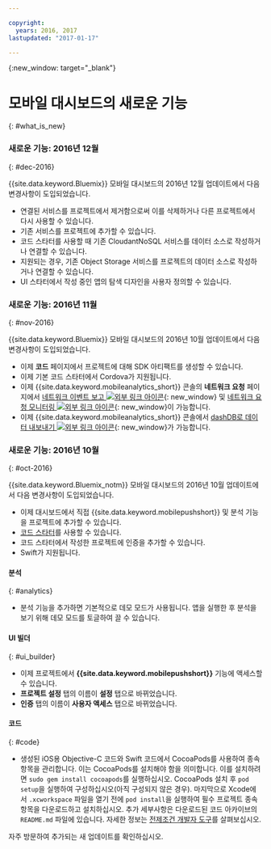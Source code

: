 ```yaml
---

copyright:
  years: 2016, 2017
lastupdated: "2017-01-17"

---
```

{:new_window: target="_blank"}

# 모바일 대시보드의 새로운 기능
{: #what_is_new}

### 새로운 기능: 2016년 12월
{: #dec-2016}

{{site.data.keyword.Bluemix}} 모바일 대시보드의 2016년 12월 업데이트에서 다음 변경사항이 도입되었습니다. 

   * 연결된 서비스를 프로젝트에서 제거함으로써 이를 삭제하거나 다른 프로젝트에서 다시 사용할 수 있습니다.  
   * 기존 서비스를 프로젝트에 추가할 수 있습니다. 
   * 코드 스타터를 사용할 때 기존 CloudantNoSQL 서비스를 데이터 소스로 작성하거나 연결할 수 있습니다. 
   * 지원되는 경우, 기존 Object Storage 서비스를 프로젝트의 데이터 소스로 작성하거나 연결할 수 있습니다. 
   * UI 스타터에서 작성 중인 앱의 탐색 디자인을 사용자 정의할 수 있습니다.  
   

### 새로운 기능: 2016년 11월
{: #nov-2016}

{{site.data.keyword.Bluemix}} 모바일 대시보드의 2016년 10월 업데이트에서 다음 변경사항이 도입되었습니다. 

   * 이제 **코드** 페이지에서 프로젝트에 대해 SDK 아티팩트를 생성할 수 있습니다.
   * 이제 기본 코드 스타터에서 Cordova가 지원됩니다.
   * 이제 {{site.data.keyword.mobileanalytics_short}} 콘솔의 **네트워크 요청** 페이지에서 [네트워크 이벤트 보고 ![외부 링크 아이콘](../icons/launch-glyph.svg "외부 링크 아이콘")](/docs/services/mobileanalytics/sdk.html#network-requests){: new_window} 및 [네트워크 요청 모니터링 ![외부 링크 아이콘](../icons/launch-glyph.svg "외부 링크 아이콘")](/docs/services/mobileanalytics/app-monitoring.html#monitor-network-requests){: new_window}이 가능합니다. 
   * 이제 {{site.data.keyword.mobileanalytics_short}} 콘솔에서 [dashDB로 데이터 내보내기 ![외부 링크 아이콘](../icons/launch-glyph.svg "외부 링크 아이콘")](/docs/services/mobileanalytics/app-monitoring.html#dashdb "외부 링크 아이콘"){: new_window}가 가능합니다. 


### 새로운 기능: 2016년 10월
{: #oct-2016}

{{site.data.keyword.Bluemix_notm}} 모바일 대시보드의 2016년 10월 업데이트에서 다음 변경사항이 도입되었습니다. 

   * 이제 대시보드에서 직접 {{site.data.keyword.mobilepushshort}} 및 분석 기능을 프로젝트에 추가할 수 있습니다. 
   * [코드 스타터](starters.html#Code_Starter)를 사용할 수 있습니다. 
   * 코드 스타터에서 작성한 프로젝트에 인증을 추가할 수 있습니다. 
   * Swift가 지원됩니다. 


#### 분석
{: #analytics}

   * 분석 기능을 추가하면 기본적으로 데모 모드가 사용됩니다. 앱을 실행한 후 분석을 보기 위해 데모 모드를 토글하여 끌 수 있습니다. 


#### UI 빌더
{: #ui_builder}

   * 이제 프로젝트에서 **{{site.data.keyword.mobilepushshort}}** 기능에 액세스할 수 있습니다. 
   * **프로젝트 설정** 탭의 이름이 **설정** 탭으로 바뀌었습니다. 
   * **인증** 탭의 이름이 **사용자 액세스** 탭으로 바뀌었습니다. 


#### 코드
{: #code}

   * 생성된 iOS용 Objective-C 코드와 Swift 코드에서 CocoaPods를 사용하여 종속 항목을 관리합니다. 이는 CocoaPods를 설치해야 함을 의미합니다. 이를 설치하려면 `sudo gem install cocoapods`를 실행하십시오. CocoaPods 설치 후 `pod setup`을 실행하여 구성하십시오(아직 구성되지 않은 경우). 마지막으로 Xcode에서 `.xcworkspace` 파일을 열기 전에 `pod install`을 실행하여 필수 프로젝트 종속 항목을 다운로드하고 설치하십시오. 추가 세부사항은 다운로드된 코드 아카이브의 `README.md` 파일에 있습니다. 자세한 정보는 [전제조건 개발자 도구](get_code.html#prereq-dev-tools)를 살펴보십시오. 

자주 방문하여 추가되는 새 업데이트를 확인하십시오. 
